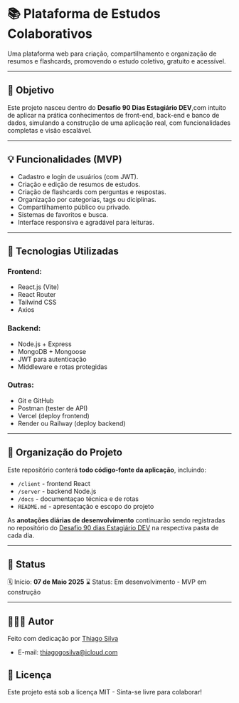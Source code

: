 # 📚 Plataforma de Estudos Colaborativos

Uma plataforma web para criação, compartilhamento e organização de resumos e flashcards, promovendo o estudo coletivo, gratuito e acessível.

---

## 🚀 Objetivo

Este projeto nasceu dentro do **Desafio 90 Dias Estagiário DEV**,com intuito de aplicar na prática conhecimentos de front-end, back-end e banco de dados, simulando a construção de uma aplicação real, com funcionalidades completas e visão escalável.

---

## 💡 Funcionalidades (MVP)

- Cadastro e login de usuários (com JWT).
- Criação e edição de resumos de estudos.
- Criação de flashcards com perguntas e respostas.
- Organização por categorias, tags ou diciplinas.
- Compartilhamento público ou privado.
- Sistemas de favoritos e busca.
- Interface responsiva e agradável para leituras.

--- 

## 🧠 Tecnologias Utilizadas

 ### Frontend:
 - React.js (Vite)
 - React Router
 - Tailwind CSS
 - Axios

 ### Backend:
 - Node.js + Express
 - MongoDB + Mongoose
 - JWT para autenticação
 - Middleware e rotas protegidas

 ### Outras:
 - Git e GitHub
 - Postman (tester de API)
 - Vercel (deploy frontend)
 - Render ou Railway (deploy backend)

 ---

## 📁 Organização do Projeto

Este repositório conterá **todo código-fonte da aplicação**, incluindo:

 - `/client` - frontend React
 - `/server` - backend Node.js
 - `/docs` - documentaçao técnica e de rotas
 - `README.md` - apresentação e escopo do projeto

As **anotações diárias de desenvolvimento** continuarão sendo registradas no repositório do [Desafio 90 dias Estagiário DEV](https://github.com/thiagogosilva/desafio-90dias-dev) na respectiva pasta de cada dia.

 ---

## 🔁 Status

 🗓️ Início: **07 de Maio 2025**
 ⌛ Status: Em desenvolvimento - MVP em construção

 ---

## 👨🏻‍💻 Autor

Feito com dedicação por [Thiago Silva](https://www.linkedin.com/in/thiagogosilva/)
- E-mail: thiagogosilva@icloud.com

## 📄 Licença

Este projeto está sob a licença MIT - Sinta-se livre para colaborar!